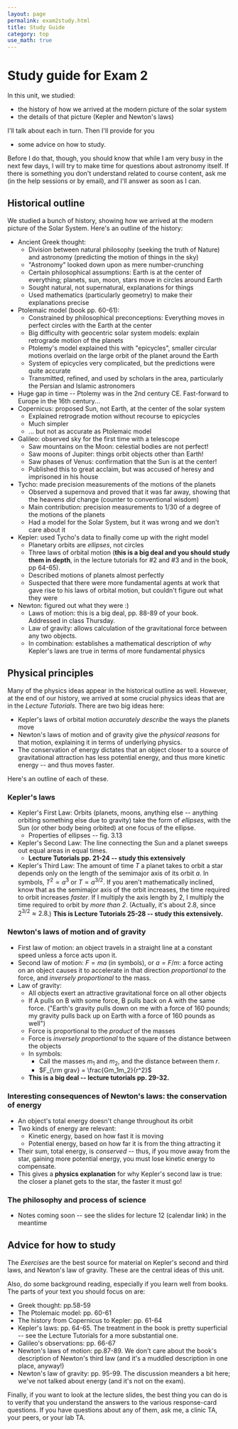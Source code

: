 ```yaml
---
layout: page
permalink: exam2study.html 
title: Study Guide
category: top
use_math: true
---
```


# Study guide for Exam 2

In this unit, we studied:

* the history of how we arrived at the modern picture of the solar system
* the details of that picture (Kepler and Newton's laws)

I'll talk about each in turn. Then I'll provide for you

* some advice on how to study.

Before I do that, though, you should know that while I am very busy in the next few days, I will try to make time for questions about astronomy itself. If there is something you don't understand related to course content, ask me (in the help sessions or by email), and I'll answer as soon as I can.

## Historical outline
We studied a bunch of history, showing how we arrived at the modern picture of the Solar System. Here's an outline of the history:

* Ancient Greek thought:
	* Division between natural philosophy (seeking the truth of Nature) and astronomy (predicting the motion of things in the sky)
	* "Astronomy" looked down upon as mere number-crunching
	* Certain philosophical assumptions: Earth is at the center of everything; planets, sun, moon, stars move in circles around Earth
	* Sought natural, not supernatural, explanations for things
	* Used mathematics (particularly geometry) to make their explanations precise
* Ptolemaic model (book pp. 60-61):
	* Constrained by philosophical preconceptions: Everything moves in perfect circles with the Earth at the center
	* Big difficulty with geocentric solar system models: explain retrograde motion of the planets
	* Ptolemy's model explained this with "epicycles", smaller circular motions overlaid on the large orbit of the planet around the Earth
	* System of epicycles very complicated, but the predictions were quite accurate
	* Transmitted, refined, and used by scholars in the area, particularly the Persian and Islamic astronomers 
* Huge gap in time -- Ptolemy was in the 2nd century CE. Fast-forward to Europe in the 16th century...
* Copernicus: proposed Sun, not Earth, at the center of the solar system
	* Explained retrograde motion without recourse to epicycles
	* Much simpler
	* ... but not as accurate as Ptolemaic model
* Galileo: observed sky for the first time with a telescope
	* Saw mountains on the Moon: celestial bodies are not perfect!
	* Saw moons of Jupiter: things orbit objects other than Earth!
	* Saw phases of Venus: confirmation that the Sun is at the center!
	* Published this to great acclaim, but was accused of heresy and imprisoned in his house
* Tycho: made precision measurements of the motions of the planets
	* Observed a supernova and proved that it was far away, showing that the heavens *did* change (counter to conventional wisdom)
	* Main contribution: precision measurements to 1/30 of a degree of the motions of the planets
	* Had a model for the Solar System, but it was wrong and we don't care about it
* Kepler: used Tycho's data to finally come up with the right model
	* Planetary orbits are *ellipses*, not circles
	* Three laws of orbital motion (**this is a big deal and you should study them in depth**, in the lecture tutorials for #2 and #3 and in the book, pp 64-65). 
	* Described motions of planets almost perfectly
	* Suspected that there were more fundamental agents at work that gave rise to his laws of orbital motion, but couldn't figure out what they were 
* Newton: figured out what they were :)
	* Laws of motion: this is a big deal, pp. 88-89 of your book. Addressed in class Thursday.
	* Law of gravity: allows calculation of the gravitational force between any two objects.
	* In combination: establishes a mathematical description of *why* Kepler's laws are true in terms of more fundamental physics

## Physical principles

Many of the physics ideas appear in the historical outline as well. However, at the end of our history, we arrived at some crucial physics ideas that are in the *Lecture Tutorials*. There are two big ideas here:

* Kepler's laws of orbital motion *accurately describe* the ways the planets move
* Newton's laws of motion and of gravity give the *physical reasons* for that motion, explaining it in terms of underlying physics.
* The conservation of energy dictates that an object closer to a source of gravitational attraction has less potential
energy, and thus more kinetic energy -- and thus moves faster.

Here's an outline of each of these. 

### Kepler's laws

* Kepler's First Law: Orbits (planets, moons, anything else -- anything orbiting something else due to gravity) take the form of *ellipses*, with the Sun (or other body being orbited) at one focus of the ellipse.
	* Properties of ellipses -- fig. 3.13
* Kepler's Second Law: The line connecting the Sun and a planet sweeps out equal areas in equal times.
	* **Lecture Tutorials pp. 21-24 -- study this extensively**
* Kepler's Third Law: The amount of time $T$ a planet takes to orbit a star depends only on the length of the semimajor axis of its orbit $a$. In symbols, $T^2 \propto a^3$ or $T \propto a^{3/2}$. If you aren't mathematically inclined, know that as the semimajor axis of the orbit increases, the time required to orbit increases *faster*. If I multiply the axis length by 2, I multiply the time required to orbit by *more than 2*. (Actually, it's about 2.8, since $2^{3/2} \approx 2.8$.) **This is Lecture Tutorials 25-28 -- study this extensively.**

### Newton's laws of motion and of gravity

* First law of motion: an object travels in a straight line at a constant speed unless a force acts upon it.
* Second law of motion: $F=ma$ (in symbols), or $a=F/m$: a force acting on an object causes it to accelerate in that direction *proportional to* the force, and *inversely proportional* to the mass.
* Law of gravity:
	* All objects exert an attractive gravitational force on all other objects
	* If A pulls on B with some force, B pulls back on A with the same force. ("Earth's gravity pulls down on me with a force of 160 pounds; my gravity pulls back up on Earth with a force of 160 pounds as well")
	* Force is proportional to the *product* of the masses
	* Force is *inversely proportional* to the square of the distance between the objects
	* In symbols:
		* Call the masses $m_1$ and $m_2$, and the distance between them $r$.
		* $F_{\rm grav} = \frac{Gm_1m_2}{r^2}$
	* **This is a big deal -- lecture tutorials pp. 29-32.**
### Interesting consequences of Newton's laws: the conservation of energy 
* An object's total energy doesn't change throughout its orbit
* Two kinds of energy are relevant:
	* Kinetic energy, based on how fast it is moving
	* Potential energy, based on how far it is from the thing attracting it
* Their sum, total energy, is *conserved* -- thus, if you move away from the star, gaining more potential energy,
you must lose kinetic energy to compensate.
* This gives a **physics explanation** for why Kepler's second law is true: the closer a planet gets to the star, the faster it must go!

### The philosophy and process of science

* Notes coming soon -- see the slides for lecture 12 (calendar link) in the meantime

## Advice for how to study

The *Exercises* are the best source for material on Kepler's second and third laws, and Newton's law of gravity. These are the central ideas of this unit.

Also, do some background reading, especially if you learn well from books. The parts of your text you should focus on are:

* Greek thought: pp.58-59
* The Ptolemaic model: pp. 60-61
* The history from Copernicus to Kepler: pp. 61-64
* Kepler's laws: pp. 64-65. The treatment in the book is pretty superficial -- see the Lecture Tutorials for a more substantial one.
* Galileo's observations: pp. 66-67
* Newton's laws of motion: pp.87-89. We don't care about the book's description of Newton's third law (and it's a muddled description in one place, anyway!)
* Newton's law of gravity: pp. 95-99. The discussion meanders a bit here; we've not talked about energy (and it's not on the exam).

Finally, if you want to look at the lecture slides, the best thing you can do is to verify that you understand the answers to the various response-card questions. If you have questions about any of them, ask me, a clinic TA, your peers, or your lab TA.

